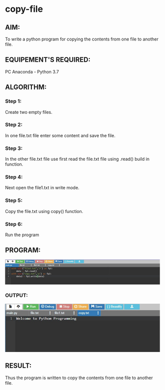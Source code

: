 # copy-file
## AIM:
To write a python program for copying the contents from one file to another file.
## EQUIPEMENT'S REQUIRED: 
PC
Anaconda - Python 3.7
## ALGORITHM: 
### Step 1:
Create two empty files.

### Step 2: 
In one file.txt file enter some content and save the file.
 
### Step 3: 
In the other file.txt file use first read the file.txt file using .read() build in function.

### Step 4:  
Next open the file1.txt in write mode.


### Step 5: 
Copy the file.txt using copy() function.

### Step 6: 
Run the program

## PROGRAM:
![output](./s1.png.jpeg)

### OUTPUT:
![output](./s2.png.jpeg)



## RESULT:
Thus the program is written to copy the contents from one file to another file.